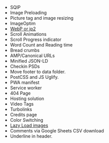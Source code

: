 * SQIP
* Image Preloading
* Picture tag and image resizing
* ImageOptim
* [WebP or jp2](http://www.useragentman.com/blog/2015/01/14/using-webp-jpeg2000-jpegxr-apng-now-with-picturefill-and-modernizr/)
* Scroll Animations
* Scroll Progress indicator
* Word Count and Reading time
* Bread crumbs
* AMP/Canonical URLs
* Minified JSON-LD
* Checkin PSDs
* Move footer to data folder.
* PostCSS and JS Uglify.
* PWA manifest
* Service worker
* 404 Page
* Hosting solution
* Video Tags
* Turbolinks
* Credits page
* Color Switching
* [Lazy Load images](https://developers.google.com/web/fundamentals/performance/lazy-loading-guidance/images-and-video/)
* Comments via Google Sheets CSV download
* Underline in header.
